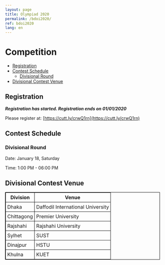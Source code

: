 ```yaml
---
layout: page
title: Olympiad 2020
permalink: /bdoi2020/
ref: bdoi2020
lang: en
---
```


<style type="text/css">
.tg  {border-collapse:collapse;border-spacing:0;}
.tg td{padding:10px 5px;border-style:solid;border-width:1px;overflow:hidden;word-break:normal;border-color:black;}
.tg th{padding:10px 5px;border-style:solid;border-width:1px;overflow:hidden;word-break:normal;border-color:black;}
.tg .tg-0pky{border-color:inherit;text-align:left;vertical-align:top}
table{
  border-collapse: collapse;
  border-spacing: 0;
  border:1px solid #000000;
}
th{
  padding: 5px;
  border:1px solid #000000;
}
td{
  padding: 5px;
  border:1px solid #000000;
}
</style>

# Competition #

* [Registration](#registration)
* [Contest Schedule](#contest-schedule)
    * [Divisional Round](#divisional-round)
* [Divisional Contest Venue](#divisional-contest-venue)

## Registration ##
***Registration has started. Registration ends on 01/01/2020***

Please register at: [https://cutt.ly/crwQ1rn](https://cutt.ly/crwQ1rn)


## Contest Schedule ##
### Divisional Round ###
Date: January 18, Saturday

Time: 1:00 PM - 06:00 PM

## Divisional Contest Venue ##

| Division | Venue |
|----------|------|
| Dhaka | Daffodil International University |
| Chittagong | Premier University |
| Rajshahi | Rajshahi University |
| Sylhet | SUST |
| Dinajpur | HSTU |
| Khulna | KUET |
